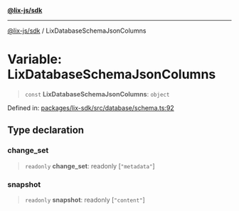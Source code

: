 [**@lix-js/sdk**](../README.md)

***

[@lix-js/sdk](../README.md) / LixDatabaseSchemaJsonColumns

# Variable: LixDatabaseSchemaJsonColumns

> `const` **LixDatabaseSchemaJsonColumns**: `object`

Defined in: [packages/lix-sdk/src/database/schema.ts:92](https://github.com/opral/monorepo/blob/fb8153a2c5d4710eaaabf056fe653be88060a185/packages/lix-sdk/src/database/schema.ts#L92)

## Type declaration

### change\_set

> `readonly` **change\_set**: readonly \[`"metadata"`\]

### snapshot

> `readonly` **snapshot**: readonly \[`"content"`\]
